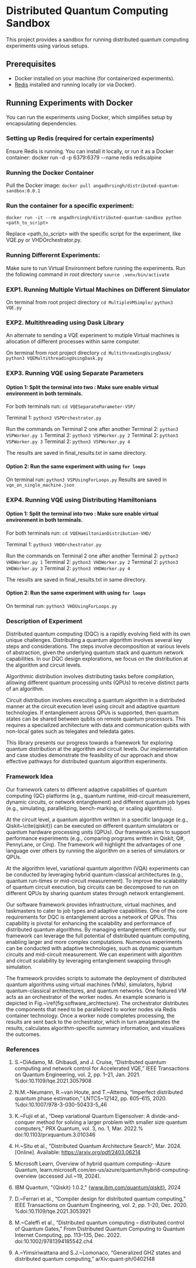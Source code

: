 # Distributed Quantum Computing Sandbox

This project provides a sandbox for running distributed quantum computing experiments using various setups.

## Prerequisites

- Docker installed on your machine (for containerized experiments).
- [Redis](https://redis.io/download) installed and running locally (or via Docker).

## Running Experiments with Docker

You can run the experiments using Docker, which simplifies setup by encapsulating dependencies.

### Setting up Redis (required for certain experiments)

Ensure Redis is running. You can install it locally, or run it as a Docker container:
docker run -d -p 6379:6379 --name redis redis:alpine


### Running the Docker Container
Pull the Docker image:
`docker pull angadhrsingh/distributed-quantum-sandbox:0.0.1`

### Run the container for a specific experiment:
`docker run -it --rm angadhrsingh/distributed-quantum-sandbox python <path_to_script>`

Replace <path_to_script> with the specific script for the experiment, like VQE.py or VHDOrchestrator.py.

### Running Differernt Experiments:

Make sure to run Virtual Environment before running the experiments. Run the following command in root directory
`source .venv/bin/activate`

### EXP1. Running Multiple Virtual Machines on Different Simulator

On terminal from root project directory 
`cd MultipleVMSimple/`
`python3 VQE.py`

### EXP2. Multithreading using Dask Library
An alternate to sending a VQE experiment to mutiple Virtual machines is allocation of different processes within same computer. 

On terminal from root project directory 
`cd MultithreadingUsingDask/`
`python3 VQEMultithreadingUsingDask.py`

### EXP3. Running VQE using Separate Parameters

#### Option 1: Split the terminal into two : Make sure enable virtual environment in both terminals. 

For both terminals run:
`cd VQESeparateParameter-VSP/`

Terminal 1: `python3 VSPOrchestrator.py`

Run the commands on Terminal 2 one after another
Terminal 2: `python3 VSPWorker.py 1`
Terminal 2: `python3 VSPWorker.py 2`
Terminal 2: `python3 VSPWorker.py 3`
Terminal 2: `python3 VSPWorker.py 4`

The results are saved in final_results.txt in same directory. 

#### Option 2: Run the same experiment with using `for loops`
On terminal run: `python3 VSPUsingForLoops.py`
Results are saved in `vqe_on_single_machine.json`

### EXP4. Running VQE using Distributing Hamiltonians

#### Option 1: Split the terminal into two : Make sure enable virtual environment in both terminals. 

For both terminals run:
`cd VQEHamiltonianDistribution-VHD/`

Terminal 1: `python3 VHDOrchestrator.py`

Run the commands on Terminal 2 one after another
Terminal 2: `python3 VHDWorker.py 1`
Terminal 2: `python3 VHDWorker.py 2`
Terminal 2: `python3 VHDWorker.py 3`
Terminal 2: `python3 VHDWorker.py 4`

The results are saved in final_results.txt in same directory. 

#### Option 2: Run the same experiment with using `for loops`
On terminal run: `python3 VHDUsingForLoops.py`


### Description of Experiment

Distributed quantum computing (DQC) is a rapidly evolving field with its own unique challenges. Distributing a quantum algorithm involves several key steps and considerations. The steps involve decomposition at various levels of abstraction, given the underlying quantum stack and quantum network capabilities. In our DQC design explorations, we focus on the distribution at the algorithm and circuit levels. 


Algorithmic distribution involves distributing tasks before compilation, allowing different quantum processing units (QPUs) to receive distinct parts of an algorithm. 


Circuit distribution involves executing a quantum algorithm in a distributed manner at the circuit execution level using circuit and adaptive quantum technologies. If entanglement across QPUs is supported, then quantum states can be shared between qubits on remote quantum processors. This requires a specialized architecture with data and communication qubits with non-local gates such as telegates and teledata gates.

This library presents our progress towards a framework for exploring quantum distribution at the algorithm and circuit levels. Our implementation and case studies demonstrate the feasibility of our approach and show effective pathways for distributed quantum algorithm experiments.

### Framework Idea

Our framework caters to different adaptive capabilities of quantum computing (QC) platforms (e.g., quantum runtime, mid-circuit measurement, dynamic circuits, or network entanglement) and different quantum job types (e.g., simulating, parallelizing, bench-marking, or scaling algorithms).

At the circuit level, a quantum algorithm written in a specific language (e.g., Qiskit~\cite{qiskit}) can be executed on different quantum simulators or quantum hardware processing units (QPUs). Our framework aims to support performance experiments (e.g., comparing programs written in Qiskit, Q#, PennyLane, or Cirq). The framework will highlight the advantages of one language over others by running the algorithm on a series of simulators or QPUs.

At the algorithm level, variational quantum algorithm (VQA) experiments can be conducted by leveraging hybrid quantum-classical architectures (e.g., quantum run-times or mid-circuit measurement). To improve the scalability of quantum circuit execution, big circuits can be decomposed to run on different QPUs by sharing quantum states through network entanglement. 

Our software framework provides infrastructure, virtual machines, and taskmasters to cater to job types and adaptive capabilities. One of the core requirements for DQC is entanglement across a network of QPUs. This capability is pivotal for enhancing the scalability and performance of distributed quantum algorithms. By managing entanglement efficiently, our framework can leverage the full potential of distributed quantum computing, enabling larger and more complex computations. Numerous experiments can be conducted with adaptive technologies, such as dynamic quantum circuits and mid-circuit measurement. We can experiment with algorithm and circuit scalability by leveraging entanglement swapping through simulation.

The framework provides scripts to automate the deployment of distributed quantum algorithms using virtual machines (VMs), simulators, hybrid quantum-classical architectures, and quantum networks. One featured VM acts as an orchestrator of the worker nodes. An example scenario is depicted in Fig.~\ref{fig:software_archtecture}. The orchestrator distributes the components that need to be parallelized to worker nodes via Redis container technology. Once a worker node completes processing, the results are sent back to the orchestrator, which in turn amalgamates the results, calculates algorithm-specific summary information, and visualizes the outcomes.


### References
1. S.~DiAdamo, M. Ghibaudi, and J. Cruise, “Distributed quantum computing and network control for Accelerated VQE,” IEEE Transactions on Quantum Engineering, vol. 2, pp. 1–21, Jan. 2021. %doi:10.1109/tqe.2021.3057908 


2. N.M.~Neumann, R.~van Houte, and T.~Attema, “Imperfect distributed quantum phase estimation,” LNTCS~12142, pp. 605–615, 2020. %doi:10.1007/978-3-030-50433-5\_46

3. K.~Fujii et al., “Deep variational Quantum Eigensolver: A divide-and-conquer method for solving a larger problem with smaller size quantum computers,” PRX Quantum, vol. 3, no. 1, Mar. 2022.% doi:10.1103/prxquantum.3.010346 

4. H.~Situ et al., "Distributed Quantum Architecture Search", Mar. 2024. [Online]. Available: https://arxiv.org/pdf/2403.06214

5. Microsoft Learn, Overview of hybrid quantum computing--Azure Quantum, learn.microsoft.com/en-us/azure/quantum/hybrid-computing-overview (accessed Jul.~19, 2024).

6. IBM Quantum, "{Qiskit} 1.0.2," {www.ibm.com/quantum/qiskit}, 2024

7. D.~Ferrari et al., “Compiler design for distributed quantum computing,” IEEE Transactions on Quantum Engineering, vol. 2, pp. 1–20, Dec. 2020. %doi:10.1109/tqe.2021.3053921  

8. M.~Caleffi et al., “Distributed quantum computing – distributed control of Quantum Gates,” From Distributed Quantum Computing to Quantum Internet Computing, pp. 113–135, Dec. 2022. doi:10.1002/9781394185542.ch4 

9. A.~Yimsiriwattana and S.J.~Lomonaco, “Generalized GHZ states and distributed quantum computing,” arXiv:quant-ph/0402148